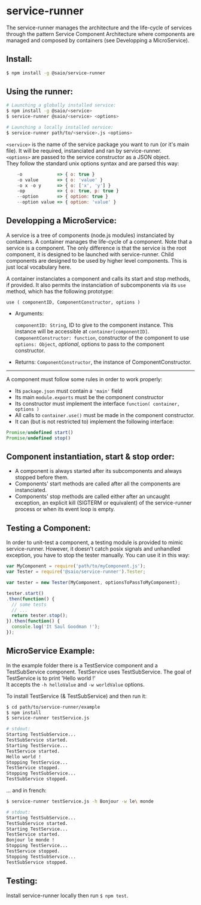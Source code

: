 service-runner
===============
The service-runner manages the architecture and the life-cycle of services through the pattern Service Component Architecture where components are managed and composed by containers (see Developping a MicroService).

Install:
--------
```bash
$ npm install -g @saio/service-runner
```


Using the runner:
-----------------
```bash
# Launching a globally installed service:
$ npm install -g @saio/<service>
$ service-runner @saio/<service> <options>

# Launching a locally installed service:
$ service-runner path/to/<service>.js <options>
```

`<service>` is the name of the service package you want to run (or it's main file). It will be required,
instanciated and ran by service-runner.  
`<options>` are passed to the service constructor as a JSON object.  
They follow the standard unix options syntax and are parsed this way:

```javascript
    -o             => { o: true }
    -o value       => { o: 'value' }
    -o x -o y      => { o: ['x', 'y'] }
    -op            => { o: true, p: true }
    --option       => { option: true }
    --option value => { option: 'value' }
```

Developping a MicroService:
----------------------------
A service is a tree of components (node.js modules) instanciated by containers.
A container manages the life-cycle of a component.
Note that a service is a component.
The only difference is that the service is the root component, it is designed to be launched with service-runner.
Child components are designed to be used by higher level components.
This is just local vocabulary here.

A container instanciates a component and calls its start and stop methods, if provided. It also permits the instanciation of subcomponents via its `use` method, which has the following prototype:

`use ( componentID, ComponentConstructor, options )`

* Arguments:

    `componentID: String`, ID to give to the component instance. This instance will be accessible at `container[componentID]`.  
    `ComponentConstructor: function`, constructor of the component to use  
    `options: Object`, *optional*, options to pass to the component constructor.

* Returns: `ComponentConstructor`, the instance of ComponentConstructor.

---

A component must follow some rules in order to work properly:
* Its `package.json` must contain a `'main'` field
* Its main `module.exports` must be the component constructor
* Its constructor must implement the interface `function( container, options )`
* All calls to `container.use()` must be made in the component constructor.
* It can (but is not restricted to) implement the following interface:

```javascript
Promise/undefined start()
Promise/undefined stop()
```

Component instantiation, start & stop order:
--------------------------------------------
* A component is always started after its subcomponents and always stopped before them.
* Components' start methods are called after all the components are instanciated.
* Components' stop methods are called either after an uncaught exception, an explicit kill (SIGTERM or equivalent) of the service-runner process or when its event loop is empty.

Testing a Component:
----------------------------
In order to unit-test a component, a testing module is provided to mimic service-runner.
However, it doesn't catch posix signals and unhandled exception, you have to stop the tester manually.
You can use it in this way:

```javascript
var MyComponent = require('path/to/myComponent.js');
var Tester = require('@saio/service-runner').Tester;

var tester = new Tester(MyComponent, optionsToPassToMyComponent);

tester.start()
.then(function() {
  // some tests
  // ...
  return tester.stop();
}).then(function() {
  console.log('It Saul Goodman !');
});
```

MicroService Example:
----------------------
In the example folder there is a TestService component and a TestSubService component. TestService uses TestSubService. The goal of TestService is to print 'Hello world !'  
It accepts the `-h helloValue` and `-w worldValue` options.

To install TestService (& TestSubService) and then run it:

```bash
$ cd path/to/service-runner/example
$ npm install
$ service-runner testService.js

# stdout:
Starting TestSubService...
TestSubService started.
Starting TestService...
TestService started.
Hello world !
Stopping TestService...
TestService stopped.
Stopping TestSubService...
TestSubService stopped.
```

... and in french:  

```bash
$ service-runner testService.js -h Bonjour -w le\ monde

# stdout:
Starting TestSubService...
TestSubService started.
Starting TestService...
TestService started.
Bonjour le monde !
Stopping TestService...
TestService stopped.
Stopping TestSubService...
TestSubService stopped.
```

Testing:
---------
Install service-runner locally then run `$ npm test`.
